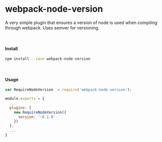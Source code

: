 # webpack-node-version

A very simple plugin that ensures a version of node is used when compiling through webpack.  Uses semver for versioning.

<br>

#### Install

```bash
npm install --save webpack-node-version
```

<br>

#### Usage
```javascript
var RequireNodeVersion  = require('webpack-node-version');

module.exports = {
  ...
  plugins: [
    new RequireNodeVersion({
      version: '~6.1.0'
    })
  ],
  ...
}
```
